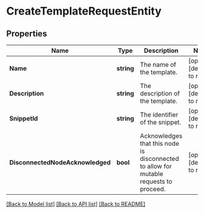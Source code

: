 # CreateTemplateRequestEntity

## Properties
Name | Type | Description | Notes
------------ | ------------- | ------------- | -------------
**Name** | **string** | The name of the template. | [optional] [default to null]
**Description** | **string** | The description of the template. | [optional] [default to null]
**SnippetId** | **string** | The identifier of the snippet. | [optional] [default to null]
**DisconnectedNodeAcknowledged** | **bool** | Acknowledges that this node is disconnected to allow for mutable requests to proceed. | [optional] [default to null]

[[Back to Model list]](../pkg/nifi/README.md#documentation-for-models) [[Back to API list]](../pkg/nifi/README.md#documentation-for-api-endpoints) [[Back to README]](../pkg/nifi/README.md)



